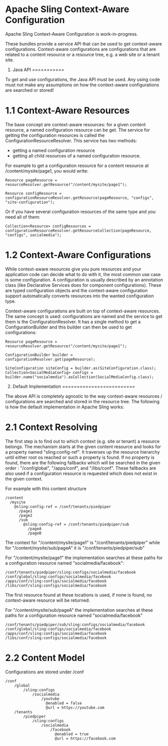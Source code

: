 Apache Sling Context-Aware Configuration
========================================

Apache Sling Context-Aware Configuration is work-in-progress.

These bundles provide a service API that can be used to get context-aware configurations. Context-aware configurations are configurations that are related to a content resource or a resource tree, e.g. a web site or a tenant site.

1. Java API
===========

To get and use configurations, the Java API must be used. Any using code must not make any assumptions on how the context-aware configurations are searched or stored!

1.1 Context-Aware Resources
===========================

The base concept are context-aware resources: for a given content resource, a named configuration resource can be get.
The service for getting the configuration resources is called the ConfigurationResourceResolver. This service has two methods:
- getting a named configuration resource
- getting all child resources of a named configuration resource.

For example to get a configuration resource for a content resource at /content/mysite/page1, you would write:

    Resource pageResource = resourceResolver.getResource("/content/mysite/page1");

    Resource configResource = configurationResourceResolver.getResource(pageResource, "configs", "site-configuration");

Or if you have several configuration resources of the same type and you need all of them:

    Collection<Resource> configResources = configurationResourceResolver.getResourceCollection(pageResource, "configs", socialmedia");

1.2 Context-Aware Configurations
================================

While context-aware resources give you pure resources and your application code can decide what to do with it,
the most common use case is some configuration. A configuration is usually described by an annotation class
(like Declarative Services does for component configurations). These are typed configuration objects
and the context-aware configuration support automatically converts resources into the wanted configuration type.

Context-aware configurations are built on top of context-aware resources. The same concept is used: configurations are
named and the service to get them is the ConfigurationResolver. It has a single method to get a ConfigurationBuilder
and this builder can then be used to get configurations:

    Resource pageResource = resourceResolver.getResource("/content/mysite/page1");

    ConfigurationBuilder builder = configurationResolver.get(pageResource);

    SiteConfiguration siteConfig = builder.as(SiteConfiguration.class);
    Collection<SocialMediaConfig> configs = builder.name("socialmedia").asCollection(SocialMediaConfig.class);

2. Default Implementation
=========================

The above API is completely agnostic to the way context-aware resources / configurations are searched and stored in the resource tree.
The following is how the default implementation in Apache Sling works:

2.1 Context Resolving
=====================

The first step is to find out to which context (e.g. site or tenant) a resource belongs. The mechanism starts at the given content resource
and looks for a property named "sling:config-ref". It traverses up the resource hierarchy until either root os reached or such a property is found.
If no property is found, there are the following fallbacks which will be searched in the given order : "/conf/global", "/apps/conf", and "/libs/conf".
These fallbacks are also used if a configuration resource is requested which does not exist in the given context.

For example with this content structure

    /content
      /mysite
        @sling:config-ref = /conf/tenants/piedpiper
          /page1
          /page2
          /sub
            @sling:config-ref = /conf/tenants/piedpiper/sub
              /pageA
              /pageB
                
The context for "/content/mysite/page1" is "/conf/tenants/piedpiper" while for "/content/mysite/sub/pageA" it is "/conf/tenants/piedpiper/sub"

For "/content/mysite/page1" the implementation searches at these paths for a configuration resource named "socialmedia/facebook":

    /conf/tenants/piedpiper/sling:configs/socialmedia/facebook
    /conf/global/sling:configs/socialmedia/facebook
    /apps/conf/sling:configs/socialmedia/facebook
    /libs/conf/sling:configs/socialmedia/facebook

The first resource found at these locations is used, if none is found, no context-aware resource will be returned.

For "/content/mysite/sub/pageA" the implementation searches at these paths for a configuration resource named "socialmedia/facebook"

    /conf/tenants/piedpiper/sub/sling:configs/socialmedia/facebook
    /conf/global/sling:configs/socialmedia/facebook
    /apps/conf/sling:configs/socialmedia/facebook
    /libs/conf/sling:configs/socialmedia/facebook

2.2 Content Model
=================

Configurations are stored under /conf

    /conf
        /global
            /sling:configs
                /socialmedia
                    /youtube
                      @enabled = false
                      @url = https://youtube.com
        /tenants
            /piedpiper
                /sling:configs
                    /socialmedia
                        /facebook 
                          @enabled = true
                          @url = https://facebook.com
